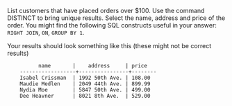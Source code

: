 List customers that have placed orders over $100. Use the command DISTINCT to bring unique results.
Select the name, address and price of the order.
You might find the following SQL constructs useful in your answer: `RIGHT JOIN`, `ON`, `GROUP BY 1`.

Your results should look something like this (these might not be correct results)
```
          name       |    address     | price  
    ------------------+----------------+--------
    Isabel Crissman  | 1992 50th Ave. | 108.00
    Maudie Medlen    | 2049 44th Ave. | 899.99
    Nydia Moe        | 5847 50th Ave. | 499.00
    Dee Heavner      | 8021 8th Ave.  | 529.00
```